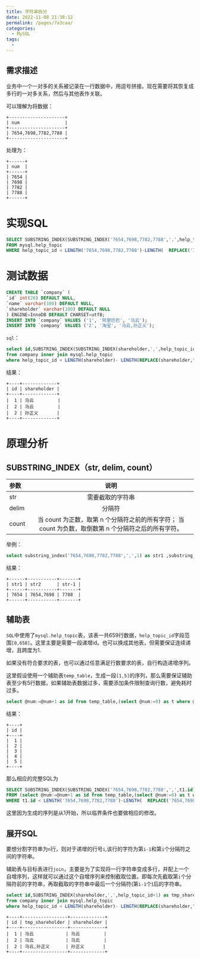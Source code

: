 ```yaml
---
title: 字符串拆分
date: 2022-11-08 21:38:12
permalink: /pages/7a3caa/
categories:
  - MySQL
tags:
  - 
---
```


## 需求描述

业务中一个一对多的关系被记录在一行数据中，用逗号拼接。现在需要将其恢复成多行的一对多关系，然后与其他表作关联。

可以理解为将数据：

```log
+---------------------+
| num                 |
+---------------------+
| 7654,7698,7782,7788 |
+---------------------+
```

处理为：

```log
+------+
| num  |
+------+
| 7654 |
| 7698 |
| 7782 |
| 7788 |
+------+
```

# 实现SQL

```sql
SELECT SUBSTRING_INDEX(SUBSTRING_INDEX('7654,7698,7782,7788',',',help_topic_id+1),',',-1) AS num  
FROM mysql.help_topic 
WHERE help_topic_id < LENGTH('7654,7698,7782,7788')-LENGTH(  REPLACE('7654,7698,7782,7788',',',''))+1; 
```

# 测试数据

```sql
CREATE TABLE `company` (
`id` int(20) DEFAULT NULL,
`name` varchar(100) DEFAULT NULL,
`shareholder` varchar(100) DEFAULT NULL
) ENGINE=InnoDB DEFAULT CHARSET=utf8;
INSERT INTO `company` VALUES ('1', '阿里巴巴', '马云');
INSERT INTO `company` VALUES ('2', '淘宝', '马云,孙正义');
```

`sql`：

```sql
select id,SUBSTRING_INDEX(SUBSTRING_INDEX(shareholder,',',help_topic_id+1),',',-1) as shareholder
from company inner join mysql.help_topic
where help_topic_id < LENGTH(shareholder)- LENGTH(REPLACE(shareholder,",",""))+1;
```

结果：

```log
+----+-------------+
| id | shareholder |
+----+-------------+
|  1 | 马云         |
|  2 | 马云         |
|  2 | 孙正义       |
+----+-------------+
```

# 原理分析

## SUBSTRING_INDEX（str, delim, count）

| 参数    | 说明                                                            |
|:----- |:-------------------------------------------------------------:|
| str   | 需要截取的字符串                                                      |
| delim | 分隔符                                                           |
| count | 当 count 为正数，取第 n 个分隔符之前的所有字符； 当 count 为负数，取倒数第 n 个分隔符之后的所有字符。 |

举例：

```sql
select substring_index('7654,7698,7782,7788',',',1) as str1 ,substring_index('7654,7698,7782,7788',',',2) as str2 ,substring_index('7654,7698,7782,7788',',',-1) as 'str-1';
```

结果：

```log
+------+-----------+-------+
| str1 | str2      | str-1 |
+------+-----------+-------+
| 7654 | 7654,7698 | 7788  |
+------+-----------+-------+
```

## 辅助表

`SQL`中使用了`mysql.help_topic`表，该表一共659行数据，`help_topic_id`字段范围`[0,658]`。这里主要是需要一段递增id。也可以换成其他表，但需要保证连续递增，且跨度为1.

如果没有符合要求的表，也可以通过任意满足行数要求的表，自行构造递增序列。

这里假设使用一个辅助表`temp_table`，生成一段`[1,5]`的序列，那么需要保证辅助表至少有5行数据，如果辅助表数据过多，需要添加条件限制查询行数，避免耗时过多。

```SQL
select @num:=@num+1 as id from temp_table,(select @num:=0) as t where @num<5 ;
```

结果：

```log
+----+
| id |
+----+
|  1 |
|  2 |
|  3 |
|  4 |
|  5 |
+----+
```

那么相应的完整SQL为
```sql
SELECT SUBSTRING_INDEX(SUBSTRING_INDEX('7654,7698,7782,7788',',',t1.id),',',-1) AS num  
FROM (select @num:=@num+1 as id from temp_table,(select @num:=0) as t where @num<5) as t1
WHERE t1.id < LENGTH('7654,7698,7782,7788')-LENGTH(  REPLACE('7654,7698,7782,7788',',',''))+2; 
```
这里因为生成的序列是从1开始，所以临界条件也要做相应的修改。


## 展开SQL

要想分割字符串为`n`行，则对于递增的行号`i`,该行的字符为第`i-1`和第`i`个分隔符之间的字符串。

辅助表与目标表进行`join`，主要是为了实现将一行字符串变成多行，并配上一个自增序列，这样就可以通过这个自增序列来控制截取位置。即每次先截取第`i`个分隔符前的字符串，再取截取的字符串中最后一个分隔符(第`i-1`个)后的字符串。

```sql
select id,SUBSTRING_INDEX(shareholder,',',help_topic_id+1) as tmp_shareholder, SUBSTRING_INDEX(SUBSTRING_INDEX(shareholder,',',help_topic_id+1),',',-1) as shareholder
from company inner join mysql.help_topic
where help_topic_id < LENGTH(shareholder)- LENGTH(REPLACE(shareholder,",",""))+1;
```

```log
+----+-----------------+-------------+
| id | tmp_shareholder | shareholder |
+----+-----------------+-------------+
|  1 | 马云            | 马云         |
|  2 | 马云            | 马云         |
|  2 | 马云,孙正义      | 孙正义       |
+----+-----------------+-------------+
```


